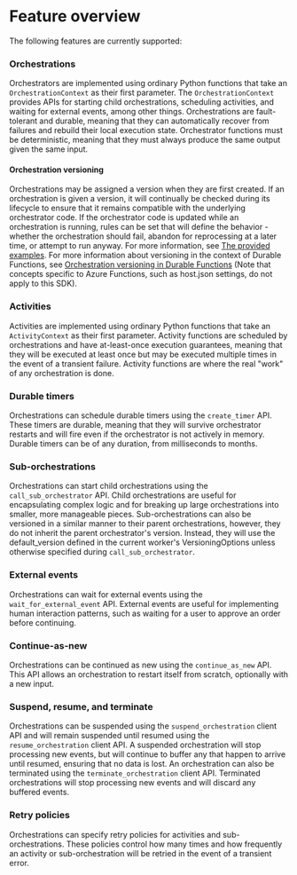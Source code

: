 # Feature overview

The following features are currently supported:

### Orchestrations

Orchestrators are implemented using ordinary Python functions that take an `OrchestrationContext` as their first parameter. The `OrchestrationContext` provides APIs for starting child orchestrations, scheduling activities, and waiting for external events, among other things. Orchestrations are fault-tolerant and durable, meaning that they can automatically recover from failures and rebuild their local execution state. Orchestrator functions must be deterministic, meaning that they must always produce the same output given the same input.

#### Orchestration versioning

Orchestrations may be assigned a version when they are first created. If an orchestration is given a version, it will continually be checked during its lifecycle to ensure that it remains compatible with the underlying orchestrator code. If the orchestrator code is updated while an orchestration is running, rules can be set that will define the behavior - whether the orchestration should fail, abandon for reprocessing at a later time, or attempt to run anyway. For more information, see [The provided examples](./supported-patterns.md). For more information about versioning in the context of Durable Functions, see [Orchestration versioning in Durable Functions](https://learn.microsoft.com/en-us/azure/azure-functions/durable/durable-functions-orchestration-versioning) (Note that concepts specific to Azure Functions, such as host.json settings, do not apply to this SDK).

### Activities

Activities are implemented using ordinary Python functions that take an `ActivityContext` as their first parameter. Activity functions are scheduled by orchestrations and have at-least-once execution guarantees, meaning that they will be executed at least once but may be executed multiple times in the event of a transient failure. Activity functions are where the real "work" of any orchestration is done.

### Durable timers

Orchestrations can schedule durable timers using the `create_timer` API. These timers are durable, meaning that they will survive orchestrator restarts and will fire even if the orchestrator is not actively in memory. Durable timers can be of any duration, from milliseconds to months.

### Sub-orchestrations

Orchestrations can start child orchestrations using the `call_sub_orchestrator` API. Child orchestrations are useful for encapsulating complex logic and for breaking up large orchestrations into smaller, more manageable pieces. Sub-orchestrations can also be versioned in a similar manner to their parent orchestrations, however, they do not inherit the parent orchestrator's version. Instead, they will use the default_version defined in the current worker's VersioningOptions unless otherwise specified during `call_sub_orchestrator`.

### External events

Orchestrations can wait for external events using the `wait_for_external_event` API. External events are useful for implementing human interaction patterns, such as waiting for a user to approve an order before continuing.

### Continue-as-new

Orchestrations can be continued as new using the `continue_as_new` API. This API allows an orchestration to restart itself from scratch, optionally with a new input.

### Suspend, resume, and terminate

Orchestrations can be suspended using the `suspend_orchestration` client API and will remain suspended until resumed using the `resume_orchestration` client API. A suspended orchestration will stop processing new events, but will continue to buffer any that happen to arrive until resumed, ensuring that no data is lost. An orchestration can also be terminated using the `terminate_orchestration` client API. Terminated orchestrations will stop processing new events and will discard any buffered events.

### Retry policies

Orchestrations can specify retry policies for activities and sub-orchestrations. These policies control how many times and how frequently an activity or sub-orchestration will be retried in the event of a transient error.